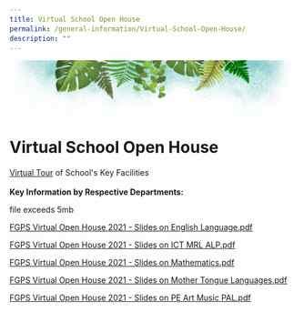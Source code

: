```yaml
---
title: Virtual School Open House
permalink: /general-information/Virtual-School-Open-House/
description: ""
---
```

![](/images/Banner.png)

# Virtual School Open House


[Virtual Tour](https://www.thinglink.com/card/1309157252489281538) of School's Key Facilities  
   
<b>Key Information by Respective Departments:</b>

file exceeds 5mb

[FGPS Virtual Open House 2021 - Slides on English Language.pdf](/files/FGPS%20Virtual%20Open%20House%202021%20-%20Slides%20on%20English%20Language.pdf)

[FGPS Virtual Open House 2021 - Slides on ICT MRL ALP.pdf](/files/FGPS%20Virtual%20Open%20House%202021%20-%20Slides%20on%20ICT%20MRL%20%20ALP.pdf)

[FGPS Virtual Open House 2021 - Slides on Mathematics.pdf](/files/FGPS%20Virtual%20Open%20House%202021%20-%20Slides%20on%20Mathematics.pdf)

[FGPS Virtual Open House 2021 - Slides on Mother Tongue Languages.pdf](/files/FGPS%20Virtual%20Open%20House%202021%20-%20Slides%20on%20Mother%20Tongue%20Languages.pdf)

[FGPS Virtual Open House 2021 - Slides on PE Art Music PAL.pdf](/files/FGPS%20Virtual%20Open%20House%202021%20-%20Slides%20on%20PE%20Art%20Music%20%20PAL.pdf)